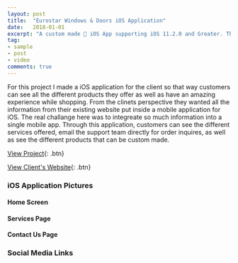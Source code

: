```yaml
---
layout: post
title:  "Eurostar Windows & Doors iOS Application"
date:   2018-01-01
excerpt: "A custom made 📱 iOS App supporting iOS 11.2.0 and Greater. This mobile app is for a local custom window business in Ottawa, Ontario, Canada 🇨🇦 "
tag:
- sample
- post
- video
comments: true
---
```

For this project I made a iOS application for the client so that way customers can see all the different products they offer as well as have an amazing experience while shopping. From the clinets perspective they wanted all the information from their existing website put inside a mobile application for iOS. The real challange here was to integreate so much information into a single mobile app. Through this application, customers can see the different services offered, email the support team directly for order inquires, as well as see the different products that can be custom made.

[View Project](https://github.com/ImranJuma/EuroStarForiOS){: .btn}

[View Client's Website](https://www.eurostarwindows.ca){: .btn}

### iOS Application Pictures

#### Home Screen

#### Services Page

#### Contact Us Page

### Social Media Links
